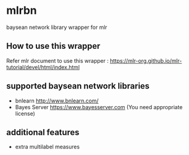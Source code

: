 # mlrbn
baysean network library wrapper for mlr

## How to use this wrapper

Refer mlr document to use this wrapper :
https://mlr-org.github.io/mlr-tutorial/devel/html/index.html

## supported baysean network libraries
- bnlearn http://www.bnlearn.com/
- Bayes Server https://www.bayesserver.com
  (You need appropriate license)
  
## additional features
- extra multilabel measures

